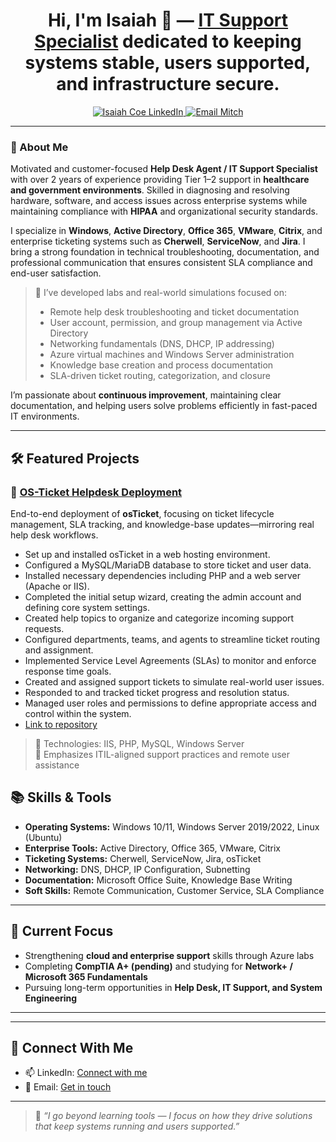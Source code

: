 <h1 align="center">Hi, I'm Isaiah 👋 — <a href="https://www.linkedin.com/in/isaiah-coe-154138331/">IT Support Specialist</a> dedicated to keeping systems stable, users supported, and infrastructure secure.</h1>

<p align="center">
  <a href="https://www.linkedin.com/in/isaiah-coe-154138331/">
    <img src="https://img.shields.io/badge/LinkedIn-Isaiah%20Coe-blue?style=flat&logo=linkedin" alt="Isaiah Coe LinkedIn" />
  </a>
  <a href="mailto:"> <!-- Email Here -->
    <img src="https://img.shields.io/badge/Email-Contact%20Me-red?style=flat&logo=gmail" alt="Email Mitch" />
  </a>
</p>

---

### 💼 About Me

Motivated and customer-focused **Help Desk Agent / IT Support Specialist** with over 2 years of experience providing Tier 1–2 support in **healthcare and government environments**. Skilled in diagnosing and resolving hardware, software, and access issues across enterprise systems while maintaining compliance with **HIPAA** and organizational security standards.

I specialize in **Windows**, **Active Directory**, **Office 365**, **VMware**, **Citrix**, and enterprise ticketing systems such as **Cherwell**, **ServiceNow**, and **Jira**. I bring a strong foundation in technical troubleshooting, documentation, and professional communication that ensures consistent SLA compliance and end-user satisfaction.

> 🔧 I’ve developed labs and real-world simulations focused on:
> - Remote help desk troubleshooting and ticket documentation  
> - User account, permission, and group management via Active Directory  
> - Networking fundamentals (DNS, DHCP, IP addressing)  
> - Azure virtual machines and Windows Server administration  
> - Knowledge base creation and process documentation  
> - SLA-driven ticket routing, categorization, and closure

I’m passionate about **continuous improvement**, maintaining clear documentation, and helping users solve problems efficiently in fast-paced IT environments.

---

## 🛠️ Featured Projects

<!-- This is a comment and it will not appear in the rendered README ### 🔹 [Azure Entra User Management Lab](https://github.com/Mitch-Pauwels/Azure-Entra-User-Management)
Simulated onboarding/offboarding environment using Microsoft Entra ID (Azure AD) and PowerShell automation to replicate enterprise help desk workflows.

> 🔧 Technologies: Entra ID, PowerShell, Azure Portal  
> 📸 Includes user-provisioning scripts, screenshots, and ticket-based scenarios  

---

### 🔹 [Enterprise AD DS Environment in Azure](https://github.com/Mitch-Pauwels/Azure-AD-Domain-Lab)
Fully documented Active Directory deployment in Azure IaaS demonstrating user/group management, GPOs, and file-share permissions.

> 🔧 Technologies: Azure IaaS, Windows Server 2022, AD DS, GPO, NTFS/Share Permissions  
> 📸 Contains architecture diagrams and lab walkthroughs  

---




---
-->
### 🔹 [OS-Ticket Helpdesk Deployment](https://github.com/isaiahcoe/OS-Ticket)
End-to-end deployment of **osTicket**, focusing on ticket lifecycle management, SLA tracking, and knowledge-base updates—mirroring real help desk workflows.
- Set up and installed osTicket in a web hosting environment.
- Configured a MySQL/MariaDB database to store ticket and user data.
- Installed necessary dependencies including PHP and a web server (Apache or IIS).
- Completed the initial setup wizard, creating the admin account and defining core system settings.
- Created help topics to organize and categorize incoming support requests.
- Configured departments, teams, and agents to streamline ticket routing and assignment.
- Implemented Service Level Agreements (SLAs) to monitor and enforce response time goals.
- Created and assigned support tickets to simulate real-world user issues.
- Responded to and tracked ticket progress and resolution status.
- Managed user roles and permissions to define appropriate access and control within the system.
- [Link to repository](https://github.com/isaiahcoe/OS-Ticket)
> 🔧 Technologies: IIS, PHP, MySQL, Windows Server  
> 🎯 Emphasizes ITIL-aligned support practices and remote user assistance  


## 📚 Skills & Tools

- **Operating Systems:** Windows 10/11, Windows Server 2019/2022, Linux (Ubuntu)  
- **Enterprise Tools:** Active Directory, Office 365, VMware, Citrix  
- **Ticketing Systems:** Cherwell, ServiceNow, Jira, osTicket  
- **Networking:** DNS, DHCP, IP Configuration, Subnetting  
- **Documentation:** Microsoft Office Suite, Knowledge Base Writing  
- **Soft Skills:** Remote Communication, Customer Service, SLA Compliance  

---

## 📌 Current Focus

- Strengthening **cloud and enterprise support** skills through Azure labs  
- Completing **CompTIA A+ (pending)** and studying for **Network+ / Microsoft 365 Fundamentals**  
- Pursuing long-term opportunities in **Help Desk, IT Support, and System Engineering**

---


---

## 🤝 Connect With Me

- 📫 LinkedIn: [Connect with me](https://www.linkedin.com/in/isaiah-coe-154138331/)
- 📧 Email: [Get in touch]() <!-- Email Here -->

---

> 🧠 *“I go beyond learning tools — I focus on how they drive solutions that keep systems running and users supported.”*
